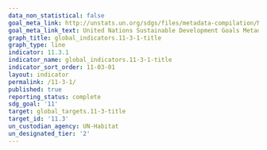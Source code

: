 ```yaml
---
data_non_statistical: false
goal_meta_link: http://unstats.un.org/sdgs/files/metadata-compilation/Metadata-Goal-11.pdf
goal_meta_link_text: United Nations Sustainable Development Goals Metadata (pdf 2066kB)
graph_title: global_indicators.11-3-1-title
graph_type: line
indicator: 11.3.1
indicator_name: global_indicators.11-3-1-title
indicator_sort_order: 11-03-01
layout: indicator
permalink: /11-3-1/
published: true
reporting_status: complete
sdg_goal: '11'
target: global_targets.11-3-title
target_id: '11.3'
un_custodian_agency: UN-Habitat
un_designated_tier: '2'
---
```

